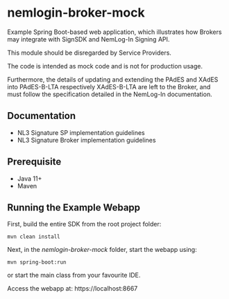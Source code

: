 # nemlogin-broker-mock

Example Spring Boot-based web application, which illustrates how Brokers may integrate
with SignSDK and NemLog-In Signing API.

This module should be disregarded by Service Providers.

The code is intended as mock code and is not for production usage.

Furthermore, the details of updating and extending the PAdES and XAdES 
into PAdES-B-LTA respectively XAdES-B-LTA are left to the Broker, 
and must follow the specification detailed in the NemLog-In documentation.

## Documentation
* NL3 Signature SP implementation guidelines
* NL3 Signature Broker implementation guidelines

## Prerequisite

* Java 11+
* Maven

## Running the Example Webapp

First, build the entire SDK from the root project folder:

    mvn clean install
    
Next, in the _nemlogin-broker-mock_ folder, start the webapp using:

    mvn spring-boot:run
    
or start the main class from your favourite IDE.

Access the webapp at: https://localhost:8667
